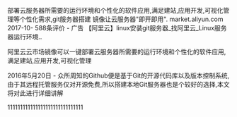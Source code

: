 部署云服务器所需要的运行环境和个性化的软件应用,满足建站,应用开发,可视化管理等个性化需求,git服务器搭建 镜像让云服务器"即开即用".
market.aliyun.com 2017-10- 588条评价 - 广告
【阿里云】linux安装git服务器_找阿里云_Linux服务器运行环境..

阿里云云市场镜像可以一键部署云服务器所需要的运行环境和个性化的软件应用,满足建站,应用开发,可视化管理


2016年5月20日 - 众所周知的Github便是基于Git的开源代码库以及版本控制系统,由于其远程托管服务仅对开源免费,所以搭建本地Git服务器也是个较好的选择,本文将对此进行详细讲解


111111111111111111111111111111
